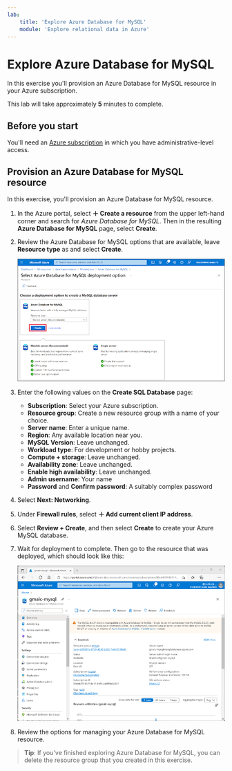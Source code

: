 ```yaml
---
lab:
    title: 'Explore Azure Database for MySQL'
    module: 'Explore relational data in Azure'
---
```


# Explore Azure Database for MySQL

In this exercise you'll provision an Azure Database for MySQL resource in your Azure subscription.

This lab will take approximately **5** minutes to complete.

## Before you start

You'll need an [Azure subscription](https://azure.microsoft.com/free) in which you have administrative-level access.

## Provision an Azure Database for MySQL resource

In this exercise, you'll provision an Azure Database for MySQL resource.

1. In the Azure portal, select **&#65291; Create a resource** from the upper left-hand corner and search for *Azure Database for MySQL*. Then in the resulting **Azure Database for MySQL** page, select **Create**.

1. Review the Azure Database for MySQL options that are available, leave **Resource type** as  and select **Create**.

    ![Screenshot of Azure Database for MySQL deployment options](images/mysql-options.png)

1. Enter the following values on the **Create SQL Database** page:
    - **Subscription**: Select your Azure subscription.
    - **Resource group**: Create a new resource group with a name of your choice.
    - **Server name**: Enter a unique name.
    - **Region**: Any available location near you.
    - **MySQL Version**: Leave unchanged.
    - **Workload type**: For development or hobby projects.
    - **Compute + storage**: Leave unchanged.
    - **Availability zone**: Leave unchanged.
    - **Enable high availability**: Leave unchanged.
    - **Admin username**: Your name
    - **Password** and **Confirm password**: A suitably complex password

1. Select **Next: Networking**.

1. Under **Firewall rules**, select **&#65291; Add current client IP address**.

1. Select **Review + Create**, and then select **Create** to create your Azure MySQL database.

1. Wait for deployment to complete. Then go to the resource that was deployed, which should look like this:

    ![Screenshot of the Azure portal showing the Azure Database for MySQL page.](images/mysql-portal.png)

1. Review the options for managing your Azure Database for MySQL resource.

> **Tip**:  If you've finished exploring Azure Database for MySQL, you can delete the resource group that you created in this exercise.
